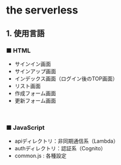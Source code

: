 # the serverless

## 1. 使用言語

### ■ HTML
- サインイン画面
- サインアップ画面
- インデックス画面（ログイン後のTOP画面）
- リスト画面
- 作成フォーム画面
- 更新フォーム画面

<br>

### ■ JavaScript
- apiディレクトリ：非同期通信系（Lambda）
- authディレクトリ：認証系（Cognito）
- common.js : 各種設定

